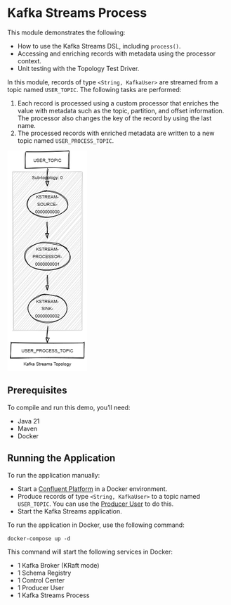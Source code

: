 # Kafka Streams Process

This module demonstrates the following:

- How to use the Kafka Streams DSL, including `process()`.
- Accessing and enriching records with metadata using the processor context.
- Unit testing with the Topology Test Driver.

In this module, records of type `<String, KafkaUser>` are streamed from a topic named `USER_TOPIC`.
The following tasks are performed:

1. Each record is processed using a custom processor that enriches the value with metadata such as the topic, partition,
   and offset information. The processor also changes the key of the record by using the last name.
2. The processed records with enriched metadata are written to a new topic named `USER_PROCESS_TOPIC`.

![topology.png](topology.png)

## Prerequisites

To compile and run this demo, you’ll need:

- Java 21
- Maven
- Docker

## Running the Application

To run the application manually:

- Start a [Confluent Platform](https://docs.confluent.io/platform/current/quickstart/ce-docker-quickstart.html#step-1-download-and-start-cp) in a Docker environment.
- Produce records of type `<String, KafkaUser>` to a topic named `USER_TOPIC`. You can use the [Producer User](../specific-producers/kafka-streams-producer-user) to do this.
- Start the Kafka Streams application.

To run the application in Docker, use the following command:

```console
docker-compose up -d
```

This command will start the following services in Docker:

- 1 Kafka Broker (KRaft mode)
- 1 Schema Registry
- 1 Control Center
- 1 Producer User
- 1 Kafka Streams Process
